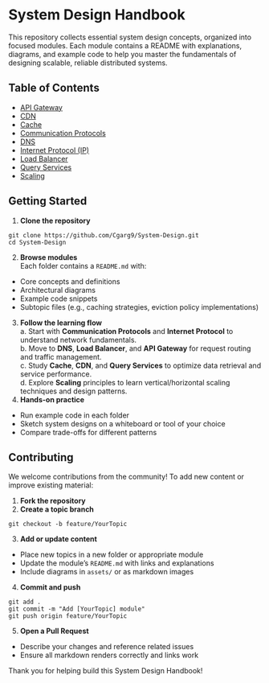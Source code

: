 # System Design Handbook

This repository collects essential system design concepts, organized into focused modules. Each module contains a README with explanations, diagrams, and example code to help you master the fundamentals of designing scalable, reliable distributed systems.

## Table of Contents

- [API Gateway](https://github.com/Cgarg9/System-Design/tree/main/API%20Gateway)  
- [CDN](https://github.com/Cgarg9/System-Design/tree/main/CDN)  
- [Cache](https://github.com/Cgarg9/System-Design/tree/main/Cache)  
- [Communication Protocols](https://github.com/Cgarg9/System-Design/tree/main/Communication%20Protocols)  
- [DNS](https://github.com/Cgarg9/System-Design/tree/main/DNS)  
- [Internet Protocol (IP)](https://github.com/Cgarg9/System-Design/tree/main/Internet%20Protocol)  
- [Load Balancer](https://github.com/Cgarg9/System-Design/tree/main/Load%20Balancer)  
- [Query Services](https://github.com/Cgarg9/System-Design/tree/main/Queue%20Services)  
- [Scaling](https://github.com/Cgarg9/System-Design/tree/main/Scaling)  

## Getting Started

1. **Clone the repository**  
```
git clone https://github.com/Cgarg9/System-Design.git
cd System-Design
```
2. **Browse modules**  
Each folder contains a `README.md` with:
- Core concepts and definitions  
- Architectural diagrams  
- Example code snippets  
- Subtopic files (e.g., caching strategies, eviction policy implementations)  
3. **Follow the learning flow**  
a. Start with **Communication Protocols** and **Internet Protocol** to understand network fundamentals.  
b. Move to **DNS**, **Load Balancer**, and **API Gateway** for request routing and traffic management.  
c. Study **Cache**, **CDN**, and **Query Services** to optimize data retrieval and service performance.  
d. Explore **Scaling** principles to learn vertical/horizontal scaling techniques and design patterns.  
4. **Hands-on practice**  
- Run example code in each folder  
- Sketch system designs on a whiteboard or tool of your choice  
- Compare trade-offs for different patterns

## Contributing

We welcome contributions from the community! To add new content or improve existing material:

1. **Fork the repository**  
2. **Create a topic branch**  
```
git checkout -b feature/YourTopic
```
3. **Add or update content**  
- Place new topics in a new folder or appropriate module  
- Update the module’s `README.md` with links and explanations  
- Include diagrams in `assets/` or as markdown images  
4. **Commit and push**  
```
git add .
git commit -m "Add [YourTopic] module"
git push origin feature/YourTopic
```
5. **Open a Pull Request**  
- Describe your changes and reference related issues  
- Ensure all markdown renders correctly and links work  

Thank you for helping build this System Design Handbook!
